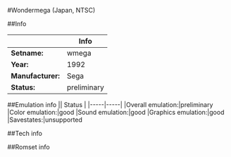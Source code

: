 #Wondermega (Japan, NTSC)

##Info

||Info|
|-----|-----|
|**Setname:**|wmega
|**Year:**|1992
|**Manufacturer:**|Sega
|**Status:**|preliminary

##Emulation info
|| Status |
|-----|-----|
|Overall emulation:|preliminary
|Color emulation:|good
|Sound emulation:|good
|Graphics emulation:|good
|Savestates:|unsupported

##Tech info

##Romset info

<!--- START OF EDITED COMMENT DO NOT TOUCH TEXT ABOVE-->
